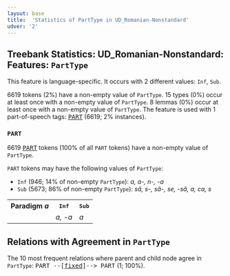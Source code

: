 ```yaml
---
layout: base
title:  'Statistics of PartType in UD_Romanian-Nonstandard'
udver: '2'
---
```


## Treebank Statistics: UD_Romanian-Nonstandard: Features: `PartType`

This feature is language-specific.
It occurs with 2 different values: `Inf`, `Sub`.

6619 tokens (2%) have a non-empty value of `PartType`.
15 types (0%) occur at least once with a non-empty value of `PartType`.
8 lemmas (0%) occur at least once with a non-empty value of `PartType`.
The feature is used with 1 part-of-speech tags: <tt><a href="ro_nonstandard-pos-PART.html">PART</a></tt> (6619; 2% instances).

### `PART`

6619 <tt><a href="ro_nonstandard-pos-PART.html">PART</a></tt> tokens (100% of all `PART` tokens) have a non-empty value of `PartType`.

`PART` tokens may have the following values of `PartType`:

* `Inf` (946; 14% of non-empty `PartType`): <em>a, a-, n-, -a</em>
* `Sub` (5673; 86% of non-empty `PartType`): <em>să, s-, să-, se, -să, a, ca, s</em>

<table>
  <tr><th>Paradigm <i>a</i></th><th><tt>Inf</tt></th><th><tt>Sub</tt></th></tr>
  <tr><td><tt></tt></td><td><em>a, -a</em></td><td><em>a</em></td></tr>
</table>

## Relations with Agreement in `PartType`

The 10 most frequent relations where parent and child node agree in `PartType`:
<tt>PART --[<tt><a href="ro_nonstandard-dep-fixed.html">fixed</a></tt>]--> PART</tt> (1; 100%).

